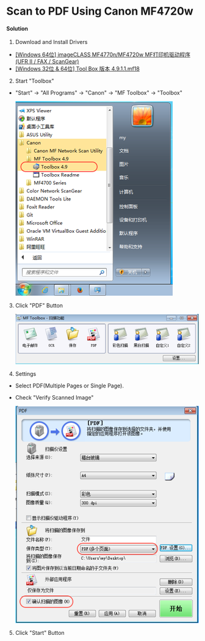 # Scan to PDF Using Canon MF4720w

#### Solution
1. Download and Install Drivers

  * [[Windows 64位] imageCLASS MF4770n/MF4720w MF打印机驱动程序 (UFR II / FAX / ScanGear)](http://support-cn.canon-asia.com/contents/CN/ZH/0100455501.html)
  * [[Windows 32位 & 64位] Tool Box 版本 4.9.1.1.mf18](http://support-cn.canon-asia.com/contents/CN/ZH/0200156601.html)

2. Start "Toolbox"

  *  "Start" -> "All Programs" -> "Canon" -> "MF Toolbox" -> "Toolbox"  

      ![](img/01.png)

3. Click "PDF" Button

      ![](img/02.png)

4. Settings
  * Select PDF(Multiple Pages or Single Page).
  * Check "Verify Scanned Image"

      ![](img/03.png)

5. Click "Start" Button


